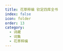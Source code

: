 ```yaml
---
title: 花草稡编 钦定四库全书
index: false
icon: folder
order: 13
category:
  - 诗藏
  - 词集
  - 花草稡编
---
```


<AutoCatalog  />
